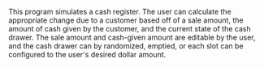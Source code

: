 This program simulates a cash register. The user can calculate the appropriate change due to a customer based off of a sale amount, the amount of cash given by the customer, and the current state of the cash drawer. The sale amount and cash-given amount are editable by the user, and the cash drawer can by randomized, emptied, or each slot can be configured to the user's desired dollar amount.
